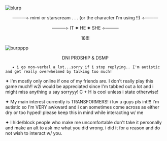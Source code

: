 ![blurp](https://64.media.tumblr.com/dc0a1a13f5c0c6a643c1e90263f62bfa/db3003639f40a3b6-b4/s2048x3072/7d5215895184740e39eca2ca08e7472bee08627f.pnj)
<p align="center">
———⟣ mimi or starscream . . . (or the character I'm using !!) ⟢———
  
  <p align="center">
———⟣ IT ✦ HE ✦ SHE ⟢———
     <p align="center">
18!!! 
       
![burpppp](https://64.media.tumblr.com/9264fdf503ff9326958de32a4ae97076/84077746d488129a-6b/s2048x3072/49b576193115e3d8aa1942c612a9672cee0d82a6.pnj)
  <p align="center">
    DNI PROSHIP & DSMP
     
       ✦ i go non-verbal a lot...sorry if i stop replying.. I'm autistic and get really overwhelmed by talking too much!
       
✦ I'm mostly only online if one of my friends are. I don't really play this game much!! w2i would be appreciated since I'm tabbed out a lot and i might miss anything u say sorryyy! C + H is cool unless i state otherwise! 

✦ My main interest currently is TRANSFORMERS! i luv u guys pls int!!! I'm autistic so I'm VERY awkward and i can sometimes come across as either dry or too hyped! please keep this in mind while interacting w/ me

✦ I hide/block people who make me uncomfortable don't take it personally and make an alt to ask me what you did wrong. i did it for a reason and do not wish to interact w/ you.

 
